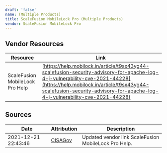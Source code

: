 ```yaml
---
draft: 'false'
name: (Multiple Products)
title: ScaleFusion MobileLock Pro (Multiple Products)
vendor: ScaleFusion MobileLock Pro
---
```


## Vendor Resources
| Resource | Link |
| --- | --- |
| ScaleFusion MobileLock Pro Help | [https://help.mobilock.in/article/t9sx43yg44-scalefusion-security-advisory-for-apache-log-4-j-vulnerability-cve-2021-44228](https://help.mobilock.in/article/t9sx43yg44-scalefusion-security-advisory-for-apache-log-4-j-vulnerability-cve-2021-44228) |



## Sources
| Date | Attribution | Description |
| --- | --- | --- |
| 2021-12-21 22:43:46 | [CISAGov](https://raw.githubusercontent.com/cisagov/log4j-affected-db/develop/README.md) | Updated vendor link ScaleFusion MobileLock Pro Help.  |
